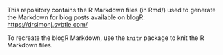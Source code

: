This repository contains the R Markdown files (in Rmd/) used to generate the Markdown for blog posts available on blogR: <https://drsimonj.svbtle.com/>

To recreate the blogR Markdown, use the `knitr` package to knit the R Markdown files.
